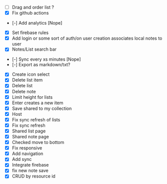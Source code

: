 - [ ] Drag and order list ?
- [x] Fix github actions
- [-] Add analytics [Nope]
- [X] Set firebase rules
- [x] Add login or some sort of auth/on user creation associates local notes to user
- [x] Notes/List search bar
- [-] Sync every xs minutes [Nope]
- [-] Export as markdown/txt?
- [X] Create icon select
- [x] Delete list item
- [x] Delete list 
- [x] Delete note
- [x] Limit height for lists
- [x] Enter creates a new item
- [x] Save shared to my collection
- [x] Host
- [x] Fix sync refresh of lists
- [x] Fix sync refresh
- [x] Shared list page
- [x] Shared note page
- [x] Checked move to bottom
- [x] Fix responsive
- [x] Add navigation
- [x] Add sync
- [x] Integrate firebase
- [x] fix new note save
- [x] CRUD by resource id
